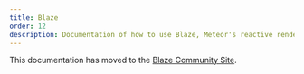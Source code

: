 ```yaml
---
title: Blaze
order: 12
description: Documentation of how to use Blaze, Meteor's reactive rendering engine.
---
```


This documentation has moved to the [Blaze Community Site](http://blazejs.org/).
